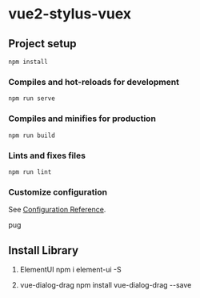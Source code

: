 # vue2-stylus-vuex

## Project setup

```
npm install
```

### Compiles and hot-reloads for development

```
npm run serve
```

### Compiles and minifies for production

```
npm run build
```

### Lints and fixes files

```
npm run lint
```

### Customize configuration

See [Configuration Reference](https://cli.vuejs.org/config/).

pug

## Install Library

1. ElementUI
   npm i element-ui -S

2. vue-dialog-drag
   npm install vue-dialog-drag --save
